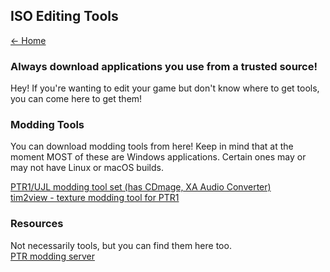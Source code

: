 ## ISO Editing Tools

[← Home](https://ptrguide.github.io)

### Always download applications you use from a trusted source! 

Hey! If you're wanting to edit your game but don't know where to get tools, you can come here to get them!

### Modding Tools

You can download modding tools from here! Keep in mind that at the moment MOST of these are Windows applications. Certain ones may or may not have Linux or macOS builds.

<a href="https://drive.google.com/drive/folders/0Bw1otA9QsPcoekR2NVkyLXo5OHc">PTR1/UJL modding tool set (has CDmage, XA Audio Converter)</a><br>
<a href="https://www.romhacking.net/utilities/799/">tim2view - texture modding tool for PTR1</a>

### Resources

Not necessarily tools, but you can find them here too. \
[PTR modding server](https://discord.gg/xpvVnYd)